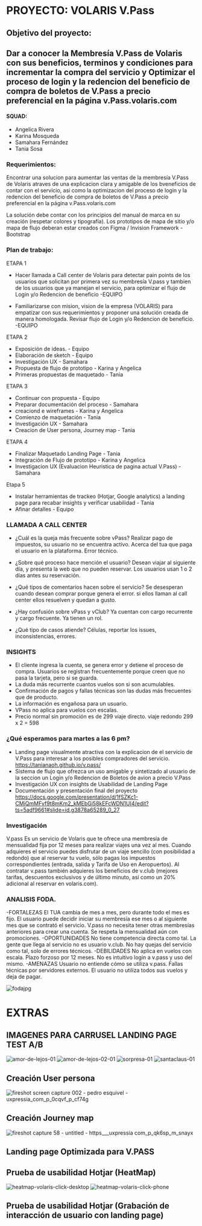 # PROYECTO: VOLARIS V.Pass
## Objetivo del proyecto:
## Dar a conocer la Membresía V.Pass de Volaris con sus beneficios, terminos y condiciones para incrementar la compra del servicio y Optimizar el proceso de login y la redencion del beneficio de compra de boletos de V.Pass a precio preferencial en la página v.Pass.volaris.com


#### SQUAD:

- Angelica Rivera
- Karina Mosqueda
- Samahara Fernández
- Tania Sosa


### Requerimientos:
Encontrar una solucion para aumentar las ventas de la membresía V.Pass de Volaris atraves de una explicacion clara y amigable de los bveneficios de contar con el servicio, asi como la optimizacion del proceso de login y la redencion del beneficio de compra de boletos de V.Pass a precio preferencial en la página v.Pass.volaris.com

La solución debe contar con los principios del manual de marca en su creación (respetar colores y tipografía).
Los prototipos de mapa de sitio y/o mapa de flujo deberan estar creados con Figma / Invision
Framework - Bootstrap


### Plan de trabajo:

ETAPA 1

- Hacer llamada a Call center de Volaris para detectar pain points de los usuarios que solicitan por primera vez su membresía V.pass y tambien de los usuarios que ya manejan el servicio, para optimizar el flujo de Login y/o Redencion de beneficio -EQUIPO

- Familiarizarse con mision, vision de la empresa (VOLARIS) para empatizar con sus requerimientos y proponer una solución creada de manera homologada.
Revisar flujo de Login y/o Redencion de beneficio. -EQUIPO

ETAPA 2

- Exposición de ideas. - Equipo
- Elaboración de sketch - Equipo
- Investigación UX - Samahara
- Propuesta de flujo de prototipo - Karina y Angelica
- Primeras propuestas de maquetado - Tania

ETAPA 3

- Continuar con propuesta - Equipo
- Preparar documentación del proceso - Samahara
- creaciond e wireframes - Karina y Angelica
- Comienzo de maquetación - Tania
- Investigación UX - Samahara
- Creacion de User persona, Journey map - Tania

ETAPA 4

- Finalizar Maquetado Landing Page - Tania
- Integración de Flujo de prototipo - Karina y Angelica
- Investigacion UX (Evaluacion Heuristica de pagina actual V.Pass) - Samahara

Etapa 5

- Instalar herramientas de trackeo (Hotjar, Google analytics) a landing page para recabar insights y verificar usabilidad - Tania
- Afinar detalles - Equipo


### LLAMADA A CALL CENTER

- ¿Cuál es la queja más frecuente sobre vPass?
Realizar pago de impuestos, su usuario no se encuentra activo. Acerca del tua que paga el usuario en la plataforma. Error técnico.

- ¿Sobre qué proceso hace mención el usuario?
Desean viajar al siguiente día, y presenta la web que no pueden reservar. Los usuarios usan 1 o 2 días antes su reservación.

- ¿Qué tipos de comentarios hacen sobre el servicio?
Se desesperan cuando desean comprar porque genera el error. si ellos llaman al call center ellos resuelven y quedan a  gusto.

- ¿Hay confusión sobre vPass y vClub?
Ya cuentan con cargo recurrente y cargo frecuente. Ya tienen un rol.

- ¿Qué tipo de casos atiende?
Células, reportar los issues, inconsistencias, errores.


### INSIGHTS
- El cliente ingresa la cuenta, se genera error y detiene el proceso de compra. Usuarios se registran frecuentemente porque creen que no pasa la tarjeta, pero si se guarda.
- La duda más recurrente cuantos vuelos son si son acumulables.
- Confirmación de pagos y fallas técnicas son las dudas más frecuentes que de producto.
- La información es engañosa para un usuario.
- VPass no aplica para vuelos con escalas.
- Precio normal sin promoción es de 299 viaje directo. viaje redondo 299 x 2 = 598


### ¿Qué esperamos para martes a las 6 pm?
- Landing page visualmente atractiva con la explicacion de el servicio de V.Pass para interesar a los posibles compradores del servicio. https://tanianaoh.github.io/v.pass/
- Sistema de flujo que ofrezca un uso amigable y sintetizado al usuario de la seccion un Login y/o Redencion de Boletos de avion a precio V.Pass
- Investigación UX con insights de Usabilidad de Landing Page
- Documentación y presentación final del proyecto https://docs.google.com/presentation/d/1fSZKc1-CMiQmMFvf9t8mKm2_kMEbGi58kEFcWDN1UI4/edit?ts=5adf9661#slide=id.g3878a65289_0_27



### Investigación

V.pass
Es un servicio de Volaris que te ofrece una membresía de mensualidad fija por 12 meses para realizar viajes una vez al mes. Cuando adquieres el servicio puedes disfrutar de un viaje sencillo (con posibilidad a redondo) que al reservar tu vuelo, sólo pagas los impuestos correspondientes (entrada, salida y Tarifa de Uso en Aeropuertos).
Al contratar v.pass también adquieres los beneficios de v.club (mejores tarifas, descuentos exclusivos y de último minuto, así como un 20% adicional al reservar en volaris.com).

### ANALISIS FODA.
-FORTALEZAS
El TUA cambia de mes a mes, pero durante todo el mes es fijo.
El usuario puede decidir iniciar su membresía ese mes o al siguiente mes que se contrató el servicio.
V.pass no necesita tener otras membresías anteriores para crear una cuenta.
Se respeta la mensualidad aún con promociones.
-OPORTUNIDADES
No tiene competencia directa como tal.
La gente que llega al servicio no es usuario v.club.
No hay quejas del servicio como tal, solo de errores técnicos.
-DEBILIDADES
No aplica en vuelos con escala.
Plazo forzoso por 12 meses.
No es intuitivo login a v.pass y uso del mismo.
-AMENAZAS
Usuario no entiende cómo se utiliza v.pass.
Fallas técnicas por servidores externos.
El usuario no utiliza todos sus vuelos y deja de pagar.

![fodajpg](https://user-images.githubusercontent.com/32877064/39383629-8d872efe-4a2f-11e8-8d97-151c1eaf2856.jpg)


# EXTRAS

## IMAGENES PARA CARRUSEL LANDING PAGE TEST A/B
![amor-de-lejos-01](https://user-images.githubusercontent.com/32877064/39383301-6c73c6b0-4a2e-11e8-9a9f-3ba31903e984.png)
![amor-de-lejos-02-01](https://user-images.githubusercontent.com/32877064/39383302-6c91d0ce-4a2e-11e8-9bc7-cba849750c21.png)
![sorpresa-01](https://user-images.githubusercontent.com/32877064/39383308-6d13ef00-4a2e-11e8-8d4c-5113dbc4bee0.png)
![santaclaus-01](https://user-images.githubusercontent.com/32877064/39383625-8c0944ae-4a2f-11e8-96e8-f1d8b4e61960.png)

## Creación User persona
![fireshot screen capture 002 - pedro esquivel - uxpressia_com_p_0cqvf_p_cf74g](https://user-images.githubusercontent.com/32877064/39383304-6cc3bf08-4a2e-11e8-9068-90d7b4b9d66a.png)

## Creación Journey map
![fireshot capture 58 - untitled - https___uxpressia com_p_qk6sp_m_snayx](https://user-images.githubusercontent.com/32877064/39383303-6cad4660-4a2e-11e8-90a2-c458b164b4e9.png)

## Landing page Optimizada para V.PASS

## Prueba de usabilidad Hotjar (HeatMap)
![heatmap-volaris-click-desktop](https://user-images.githubusercontent.com/32877064/39383305-6cde695c-4a2e-11e8-9958-8c5f8a6ef2d6.png)
![heatmap-volaris-click-phone](https://user-images.githubusercontent.com/32877064/39383306-6cf7dda6-4a2e-11e8-8494-3d3ac86e35f3.png)

## Prueba de usabilidad Hotjar (Grabación de interacción de usuario con landing page)
